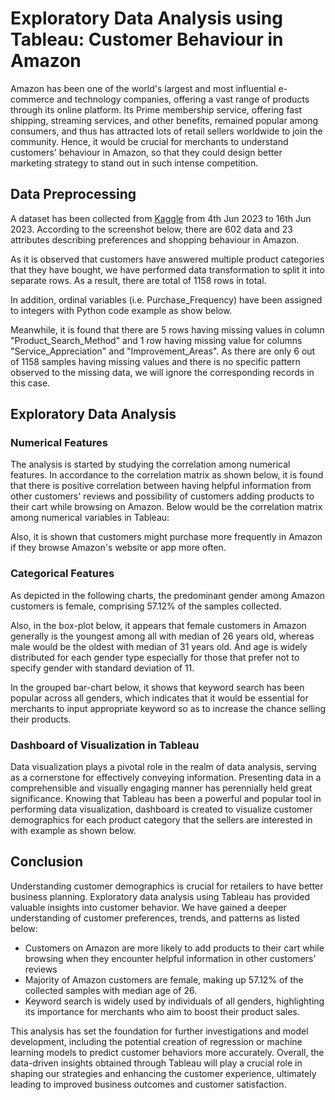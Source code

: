 # Exploratory Data Analysis using Tableau: Customer Behaviour in Amazon

Amazon has been one of the world's largest and most influential e-commerce and technology companies, offering a vast range of products through its online platform. Its Prime membership service, offering fast shipping, streaming services, and other benefits, remained popular among consumers, and thus has attracted lots of retail sellers worldwide to join the community. Hence, it would be crucial for merchants to understand customers' behaviour in Amazon, so that they could design better marketing strategy to stand out in such intense competition.

## Data Preprocessing

A dataset has been collected from <a href="https://www.kaggle.com/datasets/swathiunnikrishnan/amazon-consumer-behaviour-dataset">Kaggle</a> from 4th Jun 2023 to 16th Jun 2023. According to the screenshot below, there are 602 data and 23 attributes describing preferences and shopping behaviour in Amazon.



As it is observed that customers have answered multiple product categories that they have bought, we have performed data transformation to split it into separate rows. As a result, there are total of 1158 rows in total.

In addition, ordinal variables (i.e. Purchase_Frequency) have been assigned to integers with Python code example as show below.

Meanwhile, it is found that there are 5 rows having missing values in column "Product_Search_Method" and 1 row having missing value for columns "Service_Appreciation" and "Improvement_Areas". As there are only 6 out of 1158 samples having missing values and there is no specific pattern observed to the missing data, we will ignore the corresponding records in this case.

## Exploratory Data Analysis

### Numerical Features

The analysis is started by studying the correlation among numerical features. In accordance to the correlation matrix as shown below, it is found that there is positive correlation between having helpful information from other customers' reviews and possibility of customers adding products to their cart while browsing on Amazon. Below would be the correlation matrix among numerical variables in Tableau:

Also, it is shown that customers might purchase more frequently in Amazon if they browse Amazon's website or app more often.


### Categorical Features

As depicted in the following charts, the predominant gender among Amazon customers is female, comprising 57.12% of the samples collected.

Also, in the box-plot below, it appears that female customers in Amazon generally is the youngest among all with median of 26 years old, whereas male would be the oldest with median of 31 years old. And age is widely distributed for each gender type especially for those that prefer not to specify gender with standard deviation of 11.

In the grouped bar-chart below, it shows that keyword search has been popular across all genders, which indicates that it would be essential for merchants to input appropriate keyword so as to increase the chance selling their products.


### Dashboard of Visualization in Tableau

Data visualization plays a pivotal role in the realm of data analysis, serving as a cornerstone for effectively conveying information. Presenting data in a comprehensible and visually engaging manner has perennially held great significance. Knowing that Tableau has been a powerful and popular tool in performing data visualization, dashboard is created to visualize customer demographics for each product category that the sellers are interested in with example as shown below.


## Conclusion

Understanding customer demographics is crucial for retailers to have better business planning. Exploratory data analysis using Tableau has provided valuable insights into customer behavior. We have gained a deeper understanding of customer preferences, trends, and patterns as listed below:
- Customers on Amazon are more likely to add products to their cart while browsing when they encounter helpful information in other customers' reviews
- Majority of Amazon customers are female, making up 57.12% of the collected samples with median age of 26.
- Keyword search is widely used by individuals of all genders, highlighting its importance for merchants who aim to boost their product sales.

This analysis has set the foundation for further investigations and model development, including the potential creation of regression or machine learning models to predict customer behaviors more accurately. Overall, the data-driven insights obtained through Tableau will play a crucial role in shaping our strategies and enhancing the customer experience, ultimately leading to improved business outcomes and customer satisfaction.
